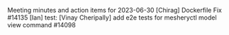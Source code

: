 Meeting minutes and action items for 2023-06-30
[Chirag]  Dockerfile Fix #14135
                    [Ian]  test: 
[Vinay Cheripally] add e2e tests for mesheryctl model view command #14098
